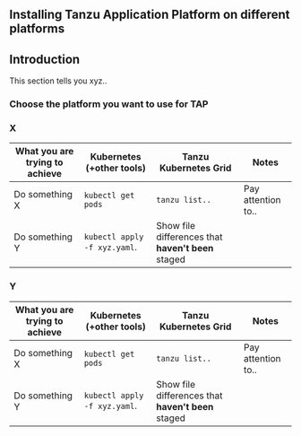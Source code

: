 ## Installing Tanzu Application Platform on different platforms

## Introduction
This section tells you xyz..

### Choose the platform you want to use for TAP

### X
| What you are trying to achieve | Kubernetes (+other tools) | Tanzu Kubernetes Grid | Notes |
| --- | --- | --- | --- |
| Do something X | `kubectl get pods` | `tanzu list..`| Pay attention to.. |
| Do something Y | `kubectl apply -f xyz.yaml`. | Show file differences that **haven't been** staged |

### Y
| What you are trying to achieve | Kubernetes (+other tools) | Tanzu Kubernetes Grid | Notes |
| --- | --- | --- | --- |
| Do something X | `kubectl get pods` | `tanzu list..`| Pay attention to.. |
| Do something Y | `kubectl apply -f xyz.yaml`. | Show file differences that **haven't been** staged |

